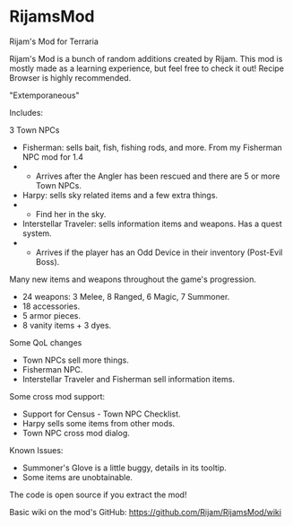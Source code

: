 # RijamsMod
Rijam's Mod for Terraria

Rijam's Mod is a bunch of random additions created by Rijam. This mod is mostly made as a learning experience, but feel free to check it out! Recipe Browser is highly recommended.

"Extemporaneous"

Includes:

3 Town NPCs
- Fisherman: sells bait, fish, fishing rods, and more. From my Fisherman NPC mod for 1.4
- - Arrives after the Angler has been rescued and there are 5 or more Town NPCs.
- Harpy: sells sky related items and a few extra things.
- - Find her in the sky.
- Interstellar Traveler: sells information items and weapons. Has a quest system.
- - Arrives if the player has an Odd Device in their inventory (Post-Evil Boss).

Many new items and weapons throughout the game's progression.
- 24 weapons: 3 Melee, 8 Ranged, 6 Magic, 7 Summoner.
- 18 accessories.
- 5 armor pieces.
- 8 vanity items + 3 dyes.

Some QoL changes
- Town NPCs sell more things.
- Fisherman NPC.
- Interstellar Traveler and Fisherman sell information items.

Some cross mod support:
- Support for Census - Town NPC Checklist.
- Harpy sells some items from other mods.
- Town NPC cross mod dialog.

Known Issues:
- Summoner's Glove is a little buggy, details in its tooltip.
- Some items are unobtainable.

The code is open source if you extract the mod!

Basic wiki on the mod's GitHub: https://github.com/Rijam/RijamsMod/wiki
